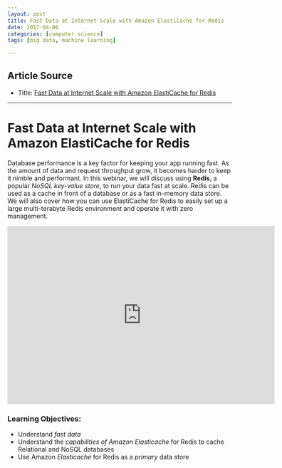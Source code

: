 ```yaml
---
layout: post
title: Fast Data at Internet Scale with Amazon ElastiCache for Redis
date: 2017-04-06
categories: [computer science]
tags: [big data, machine learning]

---
```


## Article Source
* Title: [Fast Data at Internet Scale with Amazon ElastiCache for Redis](https://www.youtube.com/watch?v=fyMXt2wI47E)


---

Fast Data at Internet Scale with Amazon ElastiCache for Redis
===

Database performance is a key factor for keeping your app running fast. As the amount of data and request throughput grow, it becomes harder to keep it nimble and performant. In this webinar, we will discuss using **Redis**, a popular *NoSQL key-value store*, to run your data fast at scale. Redis can be used as a cache in front of a database or as a fast in-memory data store. We will also cover how you can use ElastiCache for Redis to easily set up a large multi-terabyte Redis environment and operate it with zero management.

<iframe width="600" height="400" src="https://www.youtube.com/embed/fyMXt2wI47E" frameborder="0" allowfullscreen></iframe>

### Learning Objectives:

* Understand *fast data* 
* Understand the *capabilities of Amazon Elasticache* for Redis to cache Relational and NoSQL databases
* Use Amazon *Elasticache* for Redis as a *primary* data store
